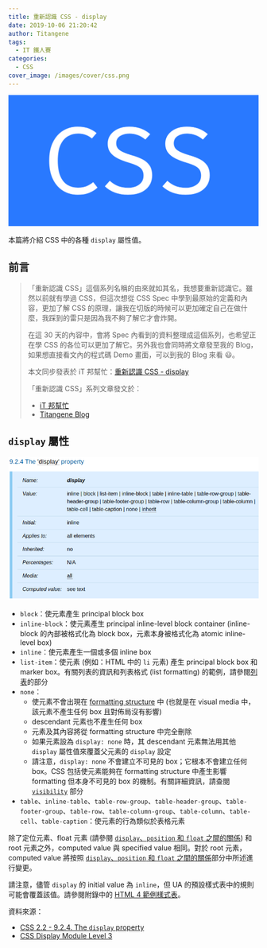 ```yaml
---
title: 重新認識 CSS - display
date: 2019-10-06 21:20:42
author: Titangene
tags:
  - IT 鐵人賽
categories:
  - CSS
cover_image: /images/cover/css.png
---
```


![](../images/cover/css.png)

本篇將介紹 CSS 中的各種 `display` 屬性值。

<!-- more -->

## 前言

> 「重新認識 CSS」這個系列名稱的由來就如其名，我想要重新認識它。雖然以前就有學過 CSS，但這次想從 CSS Spec 中學到最原始的定義和內容，更加了解 CSS 的原理，讓我在切版的時候可以更加確定自己在做什麼，我踩到的雷只是因為我不夠了解它才會炸開。
> 
> 在這 30 天的內容中，會將 Spec 內看到的資料整理成這個系列，也希望正在學 CSS 的各位可以更加了解它。另外我也會同時將文章發至我的 Blog，如果想直接看文內的程式碼 Demo 畫面，可以到我的 Blog 來看 😃。
> 
> 本文同步發表於 iT 邦幫忙：[重新認識 CSS - display](https://ithelp.ithome.com.tw/articles/10225430)
> 
> 「重新認識 CSS」系列文章發文於：
> - [iT 邦幫忙](https://ithelp.ithome.com.tw/users/20117586/ironman/2617)
> - [Titangene Blog](https://titangene.github.io/tags/it-%E9%90%B5%E4%BA%BA%E8%B3%BD/)

## `display` 屬性

![](../images/css-display/2019-10-06-20-46-44.png)

- `block`：使元素產生 principal block box
- `inline-block`：使元素產生 principal inline-level block container (inline-block 的內部被格式化為 block box，元素本身被格式化為 atomic inline-level box)
- `inline`：使元素產生一個或多個 inline box
- `list-item`：使元素 (例如：HTML 中的 `li` 元素) 產生 principal block box 和 marker box。有關列表的資訊和列表格式 (list formatting) 的範例，請參閱[列表](https://www.w3.org/TR/CSS22/generate.html#lists)的部分
- `none`：
  - 使元素不會出現在 [formatting structure](https://www.w3.org/TR/CSS22/intro.html#formatting-structure) 中 (也就是在 visual media 中，該元素不產生任何 box 且對佈局沒有影響)
  - descendant 元素也不產生任何 box
  - 元素及其內容將從 formatting structure 中完全刪除
  - 如果元素設為 `display: none` 時，其 descendant 元素無法用其他 `display` 屬性值來覆蓋父元素的 `display` 設定
  - 請注意，`display: none` 不會建立不可見的 box；它根本不會建立任何 box。CSS 包括使元素能夠在 formatting structure 中產生影響 formatting 但本身不可見的 box 的機制。有關詳細資訊，請查閱 [`visibility`](https://www.w3.org/TR/CSS22/visufx.html#visibility) 部分
- `table`、`inline-table`、`table-row-group`、`table-header-group`、`table-footer-group`、`table-row`、`table-column-group`、`table-column`、`table-cell`、`table-caption`：使元素的行為類似於表格元素

除了定位元素、float 元素 (請參閱 [`display`、`position` 和 `float` 之間的關係](https://www.w3.org/TR/CSS22/visuren.html#dis-pos-flo)) 和 root 元素之外，computed value 與 specified value 相同。對於 root 元素，computed value 將按照 [`display`、`position` 和 `float` 之間的關係](https://www.w3.org/TR/CSS22/visuren.html#dis-pos-flo)部分中所述進行變更。

請注意，儘管 `display` 的 initial value 為 `inline`，但 UA 的預設樣式表中的規則可能會覆蓋該值。請參閱附錄中的 [HTML 4 範例樣式表](https://www.w3.org/TR/CSS22/sample.html)。

資料來源：
- [CSS 2.2 - 9.2.4. The `display` property](https://www.w3.org/TR/CSS22/visuren.html#propdef-display)
- [CSS Display Module Level 3](https://www.w3.org/TR/css-display/)